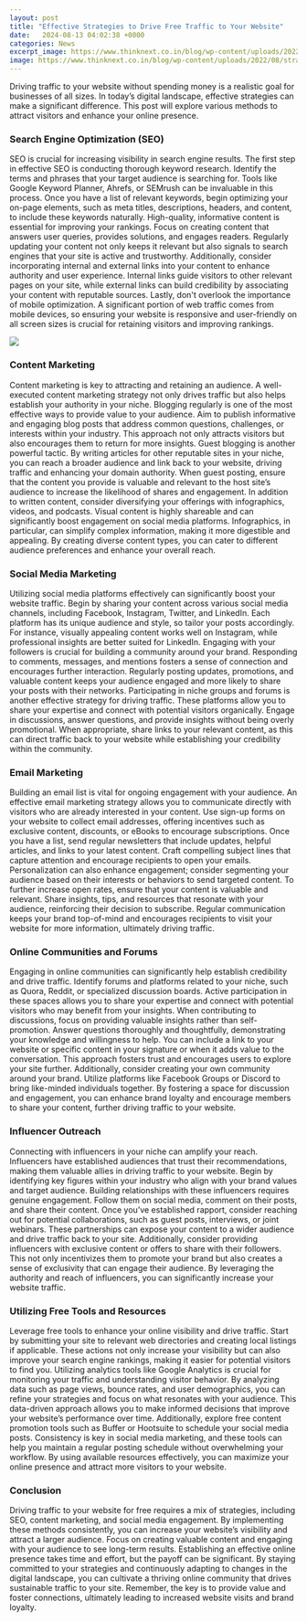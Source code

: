 ```yaml
---
layout: post
title: "Effective Strategies to Drive Free Traffic to Your Website"
date:   2024-08-13 04:02:38 +0000
categories: News
excerpt_image: https://www.thinknext.co.in/blog/wp-content/uploads/2022/08/strategies-for-driving-traffic-to-Your-website.jpg
image: https://www.thinknext.co.in/blog/wp-content/uploads/2022/08/strategies-for-driving-traffic-to-Your-website.jpg
---
```


Driving traffic to your website without spending money is a realistic goal for businesses of all sizes. In today’s digital landscape, effective strategies can make a significant difference. This post will explore various methods to attract visitors and enhance your online presence.
### Search Engine Optimization (SEO)
SEO is crucial for increasing visibility in search engine results. The first step in effective SEO is conducting thorough keyword research. Identify the terms and phrases that your target audience is searching for. Tools like Google Keyword Planner, Ahrefs, or SEMrush can be invaluable in this process. Once you have a list of relevant keywords, begin optimizing your on-page elements, such as meta titles, descriptions, headers, and content, to include these keywords naturally.
High-quality, informative content is essential for improving your rankings. Focus on creating content that answers user queries, provides solutions, and engages readers. Regularly updating your content not only keeps it relevant but also signals to search engines that your site is active and trustworthy. Additionally, consider incorporating internal and external links into your content to enhance authority and user experience. Internal links guide visitors to other relevant pages on your site, while external links can build credibility by associating your content with reputable sources.
Lastly, don't overlook the importance of mobile optimization. A significant portion of web traffic comes from mobile devices, so ensuring your website is responsive and user-friendly on all screen sizes is crucial for retaining visitors and improving rankings.

![](https://www.thinknext.co.in/blog/wp-content/uploads/2022/08/strategies-for-driving-traffic-to-Your-website.jpg)
### Content Marketing
Content marketing is key to attracting and retaining an audience. A well-executed content marketing strategy not only drives traffic but also helps establish your authority in your niche. Blogging regularly is one of the most effective ways to provide value to your audience. Aim to publish informative and engaging blog posts that address common questions, challenges, or interests within your industry. This approach not only attracts visitors but also encourages them to return for more insights.
Guest blogging is another powerful tactic. By writing articles for other reputable sites in your niche, you can reach a broader audience and link back to your website, driving traffic and enhancing your domain authority. When guest posting, ensure that the content you provide is valuable and relevant to the host site’s audience to increase the likelihood of shares and engagement.
In addition to written content, consider diversifying your offerings with infographics, videos, and podcasts. Visual content is highly shareable and can significantly boost engagement on social media platforms. Infographics, in particular, can simplify complex information, making it more digestible and appealing. By creating diverse content types, you can cater to different audience preferences and enhance your overall reach.
### Social Media Marketing
Utilizing social media platforms effectively can significantly boost your website traffic. Begin by sharing your content across various social media channels, including Facebook, Instagram, Twitter, and LinkedIn. Each platform has its unique audience and style, so tailor your posts accordingly. For instance, visually appealing content works well on Instagram, while professional insights are better suited for LinkedIn.
Engaging with your followers is crucial for building a community around your brand. Responding to comments, messages, and mentions fosters a sense of connection and encourages further interaction. Regularly posting updates, promotions, and valuable content keeps your audience engaged and more likely to share your posts with their networks.
Participating in niche groups and forums is another effective strategy for driving traffic. These platforms allow you to share your expertise and connect with potential visitors organically. Engage in discussions, answer questions, and provide insights without being overly promotional. When appropriate, share links to your relevant content, as this can direct traffic back to your website while establishing your credibility within the community.
### Email Marketing
Building an email list is vital for ongoing engagement with your audience. An effective email marketing strategy allows you to communicate directly with visitors who are already interested in your content. Use sign-up forms on your website to collect email addresses, offering incentives such as exclusive content, discounts, or eBooks to encourage subscriptions.
Once you have a list, send regular newsletters that include updates, helpful articles, and links to your latest content. Craft compelling subject lines that capture attention and encourage recipients to open your emails. Personalization can also enhance engagement; consider segmenting your audience based on their interests or behaviors to send targeted content.
To further increase open rates, ensure that your content is valuable and relevant. Share insights, tips, and resources that resonate with your audience, reinforcing their decision to subscribe. Regular communication keeps your brand top-of-mind and encourages recipients to visit your website for more information, ultimately driving traffic.
### Online Communities and Forums
Engaging in online communities can significantly help establish credibility and drive traffic. Identify forums and platforms related to your niche, such as Quora, Reddit, or specialized discussion boards. Active participation in these spaces allows you to share your expertise and connect with potential visitors who may benefit from your insights.
When contributing to discussions, focus on providing valuable insights rather than self-promotion. Answer questions thoroughly and thoughtfully, demonstrating your knowledge and willingness to help. You can include a link to your website or specific content in your signature or when it adds value to the conversation. This approach fosters trust and encourages users to explore your site further.
Additionally, consider creating your own community around your brand. Utilize platforms like Facebook Groups or Discord to bring like-minded individuals together. By fostering a space for discussion and engagement, you can enhance brand loyalty and encourage members to share your content, further driving traffic to your website.
### Influencer Outreach
Connecting with influencers in your niche can amplify your reach. Influencers have established audiences that trust their recommendations, making them valuable allies in driving traffic to your website. Begin by identifying key figures within your industry who align with your brand values and target audience.
Building relationships with these influencers requires genuine engagement. Follow them on social media, comment on their posts, and share their content. Once you’ve established rapport, consider reaching out for potential collaborations, such as guest posts, interviews, or joint webinars. These partnerships can expose your content to a wider audience and drive traffic back to your site.
Additionally, consider providing influencers with exclusive content or offers to share with their followers. This not only incentivizes them to promote your brand but also creates a sense of exclusivity that can engage their audience. By leveraging the authority and reach of influencers, you can significantly increase your website traffic.
### Utilizing Free Tools and Resources
Leverage free tools to enhance your online visibility and drive traffic. Start by submitting your site to relevant web directories and creating local listings if applicable. These actions not only increase your visibility but can also improve your search engine rankings, making it easier for potential visitors to find you.
Utilizing analytics tools like Google Analytics is crucial for monitoring your traffic and understanding visitor behavior. By analyzing data such as page views, bounce rates, and user demographics, you can refine your strategies and focus on what resonates with your audience. This data-driven approach allows you to make informed decisions that improve your website’s performance over time.
Additionally, explore free content promotion tools such as Buffer or Hootsuite to schedule your social media posts. Consistency is key in social media marketing, and these tools can help you maintain a regular posting schedule without overwhelming your workflow. By using available resources effectively, you can maximize your online presence and attract more visitors to your website.
### Conclusion
Driving traffic to your website for free requires a mix of strategies, including SEO, content marketing, and social media engagement. By implementing these methods consistently, you can increase your website’s visibility and attract a larger audience. Focus on creating valuable content and engaging with your audience to see long-term results.
Establishing an effective online presence takes time and effort, but the payoff can be significant. By staying committed to your strategies and continuously adapting to changes in the digital landscape, you can cultivate a thriving online community that drives sustainable traffic to your site. Remember, the key is to provide value and foster connections, ultimately leading to increased website visits and brand loyalty.